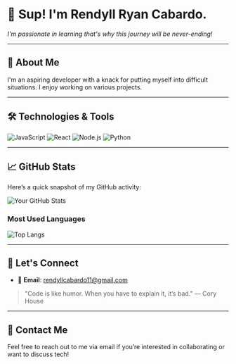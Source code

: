 # 👋 Sup! I'm Rendyll Ryan Cabardo.   
*I'm passionate in learning that's why this journey will be never-ending!*

---

## 🚀 About Me
I'm an aspiring developer with a knack for putting myself into difficult situations. I enjoy working on various projects.

---

## 🛠️ Technologies & Tools
![JavaScript](https://img.shields.io/badge/JavaScript-ES6-F7DF1E?style=flat&logo=javascript&logoColor=black)
![React](https://img.shields.io/badge/React-React-61DAFB?style=flat&logo=react&logoColor=white)
![Node.js](https://img.shields.io/badge/Node.js-8CC84B?style=flat&logo=node.js&logoColor=white)
![Python](https://img.shields.io/badge/Python-3776AB?style=flat&logo=python&logoColor=white)

---

## 📈 GitHub Stats

Here’s a quick snapshot of my GitHub activity:

![Your GitHub Stats](https://github-readme-stats.vercel.app/api?username=rrndxx&show_icons=true&theme=radical)

### Most Used Languages

![Top Langs](https://github-readme-stats.vercel.app/api/top-langs/?username=rrndxx&layout=compact&theme=radical)

---

## 🤝 Let's Connect
- 📧 **Email**: [rendyllcabardo11@gmail.com](mailto:rendyllcabardo11@gmail.com)

> "Code is like humor. When you have to explain it, it’s bad." — Cory House

---

## 📧 Contact Me

Feel free to reach out to me via email if you’re interested in collaborating or want to discuss tech!

